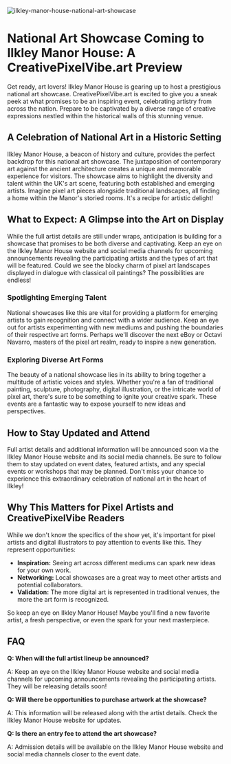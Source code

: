 ![ilkley-manor-house-national-art-showcase](https://images.pexels.com/photos/297389/pexels-photo-297389.jpeg?auto=compress&cs=tinysrgb&fit=crop&h=627&w=1200)

# National Art Showcase Coming to Ilkley Manor House: A CreativePixelVibe.art Preview

Get ready, art lovers! Ilkley Manor House is gearing up to host a prestigious national art showcase. CreativePixelVibe.art is excited to give you a sneak peek at what promises to be an inspiring event, celebrating artistry from across the nation. Prepare to be captivated by a diverse range of creative expressions nestled within the historical walls of this stunning venue.

## A Celebration of National Art in a Historic Setting

Ilkley Manor House, a beacon of history and culture, provides the perfect backdrop for this national art showcase. The juxtaposition of contemporary art against the ancient architecture creates a unique and memorable experience for visitors. The showcase aims to highlight the diversity and talent within the UK's art scene, featuring both established and emerging artists. Imagine pixel art pieces alongside traditional landscapes, all finding a home within the Manor's storied rooms. It's a recipe for artistic delight!

## What to Expect: A Glimpse into the Art on Display

While the full artist details are still under wraps, anticipation is building for a showcase that promises to be both diverse and captivating. Keep an eye on the Ilkley Manor House website and social media channels for upcoming announcements revealing the participating artists and the types of art that will be featured. Could we see the blocky charm of pixel art landscapes displayed in dialogue with classical oil paintings? The possibilities are endless!

### Spotlighting Emerging Talent

National showcases like this are vital for providing a platform for emerging artists to gain recognition and connect with a wider audience. Keep an eye out for artists experimenting with new mediums and pushing the boundaries of their respective art forms. Perhaps we'll discover the next eBoy or Octavi Navarro, masters of the pixel art realm, ready to inspire a new generation.

### Exploring Diverse Art Forms

The beauty of a national showcase lies in its ability to bring together a multitude of artistic voices and styles. Whether you're a fan of traditional painting, sculpture, photography, digital illustration, or the intricate world of pixel art, there's sure to be something to ignite your creative spark. These events are a fantastic way to expose yourself to new ideas and perspectives.

## How to Stay Updated and Attend

Full artist details and additional information will be announced soon via the Ilkley Manor House website and its social media channels. Be sure to follow them to stay updated on event dates, featured artists, and any special events or workshops that may be planned. Don't miss your chance to experience this extraordinary celebration of national art in the heart of Ilkley!

## Why This Matters for Pixel Artists and CreativePixelVibe Readers

While we don't know the specifics of the show yet, it's important for pixel artists and digital illustrators to pay attention to events like this. They represent opportunities:

*   **Inspiration:** Seeing art across different mediums can spark new ideas for your own work.
*   **Networking:** Local showcases are a great way to meet other artists and potential collaborators.
*   **Validation:** The more digital art is represented in traditional venues, the more the art form is recognized.

So keep an eye on Ilkley Manor House! Maybe you'll find a new favorite artist, a fresh perspective, or even the spark for your next masterpiece.

## FAQ

**Q: When will the full artist lineup be announced?**

A: Keep an eye on the Ilkley Manor House website and social media channels for upcoming announcements revealing the participating artists. They will be releasing details soon!

**Q: Will there be opportunities to purchase artwork at the showcase?**

A: This information will be released along with the artist details. Check the Ilkley Manor House website for updates.

**Q: Is there an entry fee to attend the art showcase?**

A: Admission details will be available on the Ilkley Manor House website and social media channels closer to the event date.
